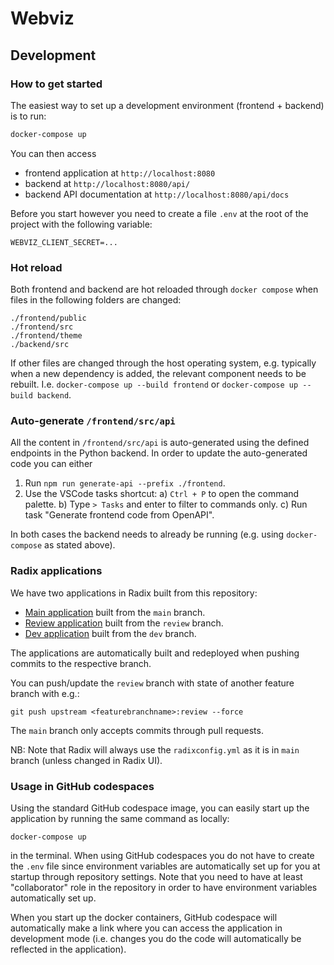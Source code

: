 # Webviz

## Development

### How to get started

The easiest way to set up a development environment (frontend + backend) is to run:
```bash
docker-compose up
```
You can then access
* frontend application at `http://localhost:8080`
* backend at `http://localhost:8080/api/`
* backend API documentation at `http://localhost:8080/api/docs`

Before you start however you need to create a file `.env` at the root of the project
with the following variable:
```
WEBVIZ_CLIENT_SECRET=...
```

### Hot reload

Both frontend and backend are hot reloaded through `docker compose` when files
in the following folders are changed:
```
./frontend/public
./frontend/src
./frontend/theme
./backend/src
```

If other files are changed through the host operating system,
e.g. typically when a new dependency is added, the relevant component needs to be rebuilt. I.e.
`docker-compose up --build frontend` or `docker-compose up --build backend`.

### Auto-generate `/frontend/src/api`

All the content in `/frontend/src/api` is auto-generated using the defined endpoints
in the Python backend. In order to update the auto-generated code you can either

1) Run `npm run generate-api --prefix ./frontend`.
2) Use the VSCode tasks shortcut:
    a) `Ctrl + P` to open the command palette.
    b) Type `> Tasks` and enter to filter to commands only.
    c) Run task "Generate frontend code from OpenAPI".

In both cases the backend needs to already be running (e.g. using `docker-compose`
as stated above).

### Radix applications

We have two applications in Radix built from this repository:
* [Main application](https://webviz.app.c2.radix.equinor.com/) built from the `main` branch.
* [Review application](https://frontend-webviz-review.c2.radix.equinor.com/) built from the `review` branch.
* [Dev application](https://frontend-webviz-dev.c2.radix.equinor.com/) built from the `dev` branch.

The applications are automatically built and redeployed when pushing commits to the respective branch.

You can push/update the `review` branch with state of another feature branch with e.g.:
```
git push upstream <featurebranchname>:review --force
```
The `main` branch only accepts commits through pull requests.

NB: Note that Radix will always use the `radixconfig.yml` as it is in `main` branch (unless changed in Radix UI).

### Usage in GitHub codespaces

Using the standard GitHub codespace image, you can easily start up the application by running
the same command as locally:
```
docker-compose up
```
in the terminal. When using GitHub codespaces you do not have to create the `.env` file since
environment variables are automatically set up for you at startup through repository settings.
Note that you need to have at least "collaborator" role in the repository in order to have
environment variables automatically set up.

When you start up the docker containers, GitHub codespace will automatically make a link where
you can access the application in development mode (i.e. changes you do the code will automatically
be reflected in the application).
